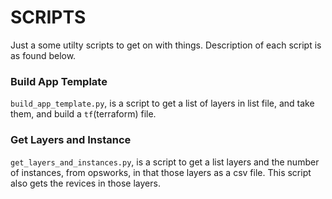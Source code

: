 # SCRIPTS

Just a some utilty scripts to get on with things. Description of each script is as found below.

### Build App Template

`build_app_template.py`, is a script to get a list of layers in list file, and take them, and build a `tf`(terraform) file.

### Get Layers and Instance

`get_layers_and_instances.py`, is a script to get a list layers and the number of instances, from opsworks, in that those layers as a csv file. This script also gets the revices in those layers.
